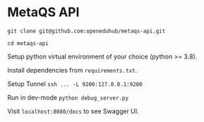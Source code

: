 # MetaQS API

```
git clone git@github.com:openeduhub/metaqs-api.git

cd metaqs-api
```

Setup python virtual environment of your choice (python >= 3.8).

Install dependencies from `requirements.txt`.

Setup Tunnel
`ssh ... -L 9200:127.0.0.1:9200`

Run in dev-mode
`python debug_server.py`

Visit `localhost:8080/docs` to see Swagger UI.
